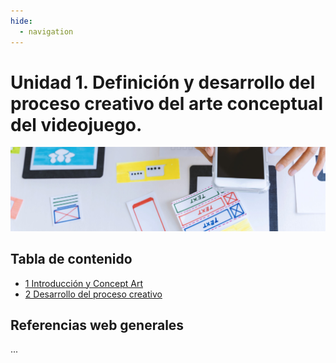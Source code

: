 ```yaml
---
hide:
  - navigation
---
```


# Unidad 1. Definición y desarrollo del proceso creativo del arte conceptual del videojuego.
![](assets/referencias.jpg)

## Tabla de contenido

* [1 Introducción y Concept Art](ud1-1-Introduccion-al-Arte-Conceptual-en-Videjuegos.md)
* [2 Desarrollo del proceso creativo](ud1-2-Desarrollo-del-Proceso-Creativo.md)

## Referencias web generales

...

